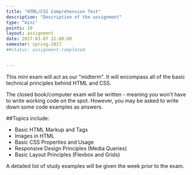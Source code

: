 ```yaml
---
title: "HTML/CSS Comprehension Test"
description: "Description of the assignment"
type: "mini"
points: 10
layout: assignment
date: 2017-03-07 12:00:00
semester: spring-2017
##status: assignment-completed


---
```


This mini exam will act as our "midterm".  It will encompass all of the basic technical principles behind HTML and CSS.  

The closed book/computer exam will be written - meaning you won't have to write working code on the spot.  However, you may be asked to write down some code examples as answers.  

##Topics include:

* Basic HTML Markup and Tags
* Images in HTML
* Basic CSS Properties and Usage
* Responsive Design Principles (Media Queries)
* Basic Layout Principles (Flexbox and Grids)

A detailed list of study examples will be given the week prior to the exam.

